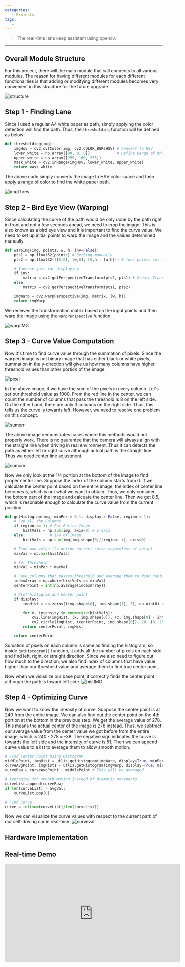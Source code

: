 ```yaml
---
categories: 
   - Projects
tags:
   - 
---
```

> The real-time lane keep assistant using opencv.


- - - 


## Overall Module Structure
For this project, there will the main module that will connects to all various modules. The reason for having different modules for each different functionalities is that adding or modifying different modules becomes very convenient in this structure for the future upgrade.

![structure](https://raw.githubusercontent.com/yonghoson/yonghoson.github.io/master/images/structure.PNG)

## Step 1 - Finding Lane

Since I used a regular A4 white paper as path, simply applying the color detection will find the path. Thus, the ```thresholding``` function will be defined as below:

```python
def thresholding(img):
    imgHsv = cv2.cvtColor(img, cv2.COLOR_BGR2HSV) # Convert to HSV
    lower_white = np.array([80, 0, 0])            # Define Range of White color in HSV
    upper_white = np.array([255, 160, 255])
    mask_white = cv2.inRange(imgHsv, lower_white, upper_white)
    return mask_white 
```
The above code simply converts the image to HSV color space and then apply a range of color to find the white paper path.

![imgThres](https://raw.githubusercontent.com/yonghoson/yonghoson.github.io/master/images/imgThres.PNG)

## Step 2 - Bird Eye View (Warping)
Since calculating the curve of the path would be only done by the path right in front and not a few seconds ahead, we need to crop the image. This is also known as a bird eye view and it is important to find the curve value. We need to set up initial points to warp the image and the values determined manually.


```python
def warpImg(img, points, w, h, inv=False):
    pts1 = np.float32(points) # Setting manually
    pts2 = np.float32([[0,0], [w,0], [0,h], [w,h]]) # four points for warp

    # Inverse just for displaying
    if inv:
        matrix = cv2.getPerspectiveTransform(pts2, pts1) # Create Transform Matrix
    else:
        matrix = cv2.getPerspectiveTransform(pts1, pts2)

    imgWarp = cv2.warpPerspective(img, matrix, (w, h))
    return imgWarp
```
We receives the transformation matrix based on the input points and then warp the image using the ```warpPerspective``` function.

![warpIMG](https://raw.githubusercontent.com/yonghoson/yonghoson.github.io/master/images/warpIMG.PNG)

## Step 3 - Curve Value Computation
Now it's time to find curve value through the summation of pixels. Since the warped image is not binary image that has either black or white pixels, summation in the y-direction will give us how many columns have higher threshold values than other portion of the image.

![pixel](https://raw.githubusercontent.com/yonghoson/yonghoson.github.io/master/images/pixel.png)

In the above image, if we have the sum of the pixels in every column. Let's set our threshold value as 1000. From the red line in the center, we can count the number of columns that pass the threshold is 8 on the left side. On the other hand, there are only 3 columns on the right side. Thus, this tells us the curve is towards left. However, we need to resolve one problem on this concept.

![sumerr](https://raw.githubusercontent.com/yonghoson/yonghoson.github.io/master/images/sumerr.PNG)

The above image demonstrates cases where this methods would not properly work. There is no gaurantee that the camera will always align with the straight line when driving in real environment. Thus it can detects the path as either left or right curve although actual path is the straight line. Thus we need center line adjustment.

![sumcor](https://raw.githubusercontent.com/yonghoson/yonghoson.github.io/master/images/sumcor.PNG)

Now we only look at the 1/4 portion at the bottom of the image to find proper center line. Suppose the index of the column starts from 0. If we calculate the center point based on the entire image, the index of center line becomes 5, which is not what we want to obtain. Thus, we only consider the bottom part of the image and calcuate the center line. Then we get 8.5, which is resonable enough to calculate the curve value from the current position.


```python
def getHistogram(img, minPer = 0.1, display = False, region = 1):
    # Sum all the Columns
    if region == 1: # For Entire Image
        histVals = np.sum(img, axis=0) # y-axis
    else:           # 1/4 of Image
        histVals = np.sum(img[img.shape[0]//region: :], axis=0)

    # Find max value (to define correct curve regardless of noise)
    maxVal = np.max(histVals)

    # Set Threshold
    minVal = minPer * maxVal

    # Save columns that passes threshold and average them to find center
    indexArray = np.where(histVals >= minVal)
    centerPoint = int(np.average(indexArray))

    # Plot histogram and Center point
    if display:
        imgHist = np.zeros((img.shape[0], img.shape[1], 3), np.uint8) # Create Empty Image

        for x, intensity in enumerate(histVals):
            cv2.line(imgHist, (x, img.shape[0]), (x, img.shape[0] - intensity // 255 // region), (0, 255, 0), 1) # Histogram
            cv2.circle(imgHist, (centerPoint, img.shape[0]), 20, (0, 255,255), cv2.FILLED) # Center Point
        return centerPoint, imgHist

    return centerPoint
```
Sumation of pixels on each column is same as finding the histogram, so inside ```getHistogram()``` function, it adds all the number of pixels on each side and find left, right, or straight direciton. Since we also need to figure out how much to the direction, we also find index of columns that have value higher than our threshold value and average them to find true center point.

Now when we visualize our base point, it correctly finds the center point although the path is toward left side.
![histIMG](https://raw.githubusercontent.com/yonghoson/yonghoson.github.io/master/images/histIMG.PNG)

## Step 4 - Optimizing Curve
Now we want to know the intensity of curve. Suppose the center point is at 240 from the entire image. We can also find out the center point on the 4th portion at the bottom in the previous step. We get the average value of 278. This means the actual center of the image is 278 instead. Thus, we subtract our average value from the center value we got before from the entire image, which is 240 - 278 = -38. The negative sign indicates the curve is towards the left side and the intensity of curve is 51. Then we can append curve value to a list to average them to allow smooth motion.

```python
# Find Center Point Using Histogram
middlePoint, imgHist = utlis.getHistogram(imgWarp, display=True, minPer=0.5, region=4) # 1/4 of the image
curveAvgPoint, imgHist1 = utlis.getHistogram(imgWarp, display=True, minPer=0.9)        # Total Image
curveRaw = curveAvgPoint - middlePoint # This will be averaged

# Averaging for smooth motion instead of dramatic movements
curveList.append(curveRaw)
if len(curveList) > avgVal:
    curveList.pop(0)

# Find Curve
curve = int(sum(curveList)/len(curveList))
```
Now we can visualize the curve values with respect to the current path of our self-driving car in real-time.
![curveval](https://raw.githubusercontent.com/yonghoson/yonghoson.github.io/master/images/curveval.PNG)

## Hardware Implementation



## Real-time Demo
<iframe width="560"
        height="315"
        src="https://www.youtube.com/embed/QH2-TGUlwu4"
        frameborder="0"
        allow="autoplay; encrypted-media"
        allowfullscreen></iframe>



